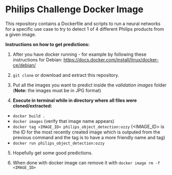 # Philips Challenge Docker Image

This repository contains a Dockerfile and scripts to run a neural networks for a specific use case to try to detect 1 of 4 different Philips products from a given image.

**Instructions on how to get predictions:**

1. After you have docker running - for example by following these instructions for Debian: https://docs.docker.com/install/linux/docker-ce/debian/

2. `git clone` or download and extract this repository.

3. Put all the images you want to predict inside the *validation images* folder (**Note:** the images must be in JPG format)

4. **Execute in terminal while in directory where all files were cloned/extracted:**
 *  `docker build .`
 *  `docker images` (verify that image name appears)
 *  `docker tag <IMAGE_ID> philips_object_detection:ozzy` (<IMAGE_ID> is the ID for the most recently created image which is outputed from the previous command and the tag is to have a more friendly name and tag)
 *  `docker run philips_object_detection:ozzy`

5. Hopefully get some good predictions.

6. When done with docker image can remove it with  `docker image rm -f <IMAGE_ID>`


